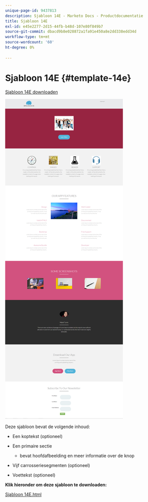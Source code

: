 ```yaml
---
unique-page-id: 9437813
description: Sjabloon 14E - Marketo Docs - Productdocumentatie
title: Sjabloon 14E
exl-id: e45e2277-2d15-44fb-b48d-107e80f849b7
source-git-commit: dbacd9b8e028872a1fa91e450a8e2dd338edd34d
workflow-type: tm+mt
source-wordcount: '60'
ht-degree: 0%

---
```


# Sjabloon 14E {#template-14e}

[Sjabloon 14E downloaden](https://experienceleague.adobe.com/landing/marketo/lp-templates/template-14e.html)

![](assets/image2015-8-13-10-3a48-3a0.png)

Deze sjabloon bevat de volgende inhoud:

* Een koptekst (optioneel)
* Een primaire sectie

   * bevat hoofdafbeelding en meer informatie over de knop

* Vijf carrosseriesegmenten (optioneel)
* Voettekst (optioneel)

**Klik hieronder om deze sjabloon te downloaden:**

[Sjabloon 14E.html](https://experienceleague.adobe.com/landing/marketo/lp-templates/template-14e.html)
